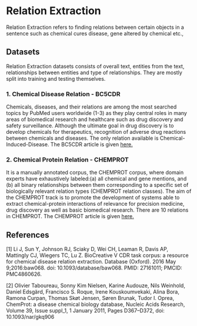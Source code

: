 # Relation Extraction
Relation Extraction refers to finding relations between certain objects in a sentence such as chemical cures disease, gene altered by chemical etc.,

## **Datasets**
Relation Extraction datasets consists of overall text, entities from the text, relationships between entities and type of relationships. They are mostly split into training and testing themselves.

### **1. Chemical Disease Relation - BC5CDR**

Chemicals, diseases, and their relations are among the most searched topics by PubMed users worldwide (1-3) as they play central roles in many areas of biomedical research and healthcare such as drug discovery and safety surveillance. Although the ultimate goal in drug discovery is to develop chemicals for therapeutics, recognition of adverse drug reactions between chemicals and diseases. The only relation available is Chemical-Induced-Disease. The BC5CDR article is given [here.](https://pubmed.ncbi.nlm.nih.gov/27161011/)

### **2. Chemical Protein Relation - CHEMPROT**

It is a manually annotated corpus, the CHEMPROT corpus, where domain experts have exhaustively labeled:(a) all chemical and gene mentions, and (b) all binary relationships between them corresponding to a specific set of biologically relevant relation types (CHEMPROT relation classes). The aim of the CHEMPROT track is to promote the development of systems able to extract chemical-protein interactions of relevance for precision medicine, drug discovery as well as basic biomedical research. There are 10 relations in CHEMPROT. The CHEMPROT article is given [here.](https://academic.oup.com/nar/article/39/suppl_1/D367/2508509)

## **References**

<a id="1">[1]</a> 
Li J, Sun Y, Johnson RJ, Sciaky D, Wei CH, Leaman R, Davis AP, Mattingly CJ, Wiegers TC, Lu Z. BioCreative V CDR task corpus: a resource for chemical disease relation extraction. Database (Oxford). 2016 May 9;2016:baw068. doi: 10.1093/database/baw068. PMID: 27161011; PMCID: PMC4860626.

<a id="2">[2]</a> 
Olivier Taboureau, Sonny Kim Nielsen, Karine Audouze, Nils Weinhold, Daniel Edsgärd, Francisco S. Roque, Irene Kouskoumvekaki, Alina Bora, Ramona Curpan, Thomas Skøt Jensen, Søren Brunak, Tudor I. Oprea, ChemProt: a disease chemical biology database, Nucleic Acids Research, Volume 39, Issue suppl_1, 1 January 2011, Pages D367–D372, doi: 10.1093/nar/gkq906